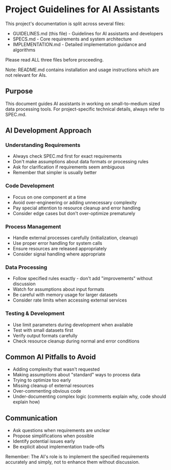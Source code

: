 # Project Guidelines for AI Assistants

This project's documentation is split across several files:
- GUIDELINES.md (this file) - Guidelines for AI assistants and developers
- SPECS.md - Core requirements and system architecture
- IMPLEMENTATION.md - Detailed implementation guidance and algorithms

Please read ALL three files before proceeding.

Note: README.md contains installation and usage instructions which are not relevant for AIs.

## Purpose

This document guides AI assistants in working on small-to-medium sized data processing tools. For project-specific
technical details, always refer to SPEC.md.

## AI Development Approach

### Understanding Requirements

- Always check SPEC.md first for exact requirements
- Don't make assumptions about data formats or processing rules
- Ask for clarification if requirements seem ambiguous
- Remember that simpler is usually better

### Code Development

- Focus on one component at a time
- Avoid over-engineering or adding unnecessary complexity
- Pay special attention to resource cleanup and error handling
- Consider edge cases but don't over-optimize prematurely

### Process Management

- Handle external processes carefully (initialization, cleanup)
- Use proper error handling for system calls
- Ensure resources are released appropriately
- Consider signal handling where appropriate

### Data Processing

- Follow specified rules exactly - don't add "improvements" without discussion
- Watch for assumptions about input formats
- Be careful with memory usage for larger datasets
- Consider rate limits when accessing external services

### Testing & Development

- Use limit parameters during development when available
- Test with small datasets first
- Verify output formats carefully
- Check resource cleanup during normal and error conditions

## Common AI Pitfalls to Avoid

- Adding complexity that wasn't requested
- Making assumptions about "standard" ways to process data
- Trying to optimize too early
- Missing cleanup of external resources
- Over-commenting obvious code
- Under-documenting complex logic (comments explain why, code should explain how)

## Communication

- Ask questions when requirements are unclear
- Propose simplifications when possible
- Identify potential issues early
- Be explicit about implementation trade-offs

Remember: The AI's role is to implement the specified requirements accurately and simply, not to enhance them without
discussion.
